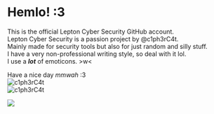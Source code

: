 # Hemlo! :3<br>
This is the official Lepton Cyber Security GitHub account.<br>
Lepton Cyber Security is a passion project by @c1ph3rC4t.<br>
Mainly made for security tools but also for just random and silly stuff.<br>
I have a very non-professional writing style, so deal with it lol.<br>
I use a ***lot*** of emoticons. >w<<br>

Have a nice day *mmwah* :3<br>
<img align="center" src="https://github-readme-stats.vercel.app/api/top-langs/?username=leptonCyberSec&show_icons=true&layout=compact&theme=radical&hide_border=true&locale=en&custom_title=Most%20Used" alt="c1ph3rC4t" /><br>
<img align="center" src="https://github-readme-stats.vercel.app/api?username=leptonCyberSec&show_icons=true&theme=radical&hide_border=true&locale=en&custom_title=Other%20stats" alt="c1ph3rC4t" /><br>

<a href="https://badges.pufler.dev/visits/c1ph3rC4t/c1ph3rC4t"><img align="center" src="https://badges.pufler.dev/visits/leptonCyberSec/leptonCyberSec?color=pink&label=Cuties%20who%20have%20visited%20my%20profile%20>w<" /></a><br>
